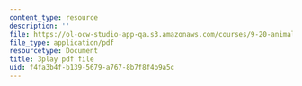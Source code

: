 ```yaml
---
content_type: resource
description: ''
file: https://ol-ocw-studio-app-qa.s3.amazonaws.com/courses/9-20-animal-behavior-fall-2013/f4fa3b4fb1395679a7678b7f8f4b9a5c_472248.pdf
file_type: application/pdf
resourcetype: Document
title: 3play pdf file
uid: f4fa3b4f-b139-5679-a767-8b7f8f4b9a5c
---
```

